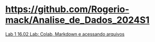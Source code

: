 # https://github.com/Rogerio-mack/Analise_de_Dados_2024S1


[Lab 1 16.02 Lab: Colab, Markdown e acessando arquivos](https://colab.research.google.com/github/Rogerio-mack/Analise_de_Dados_2024S1/blob/main/Lab_Colab_Markdown_arquivos.ipynb) 
